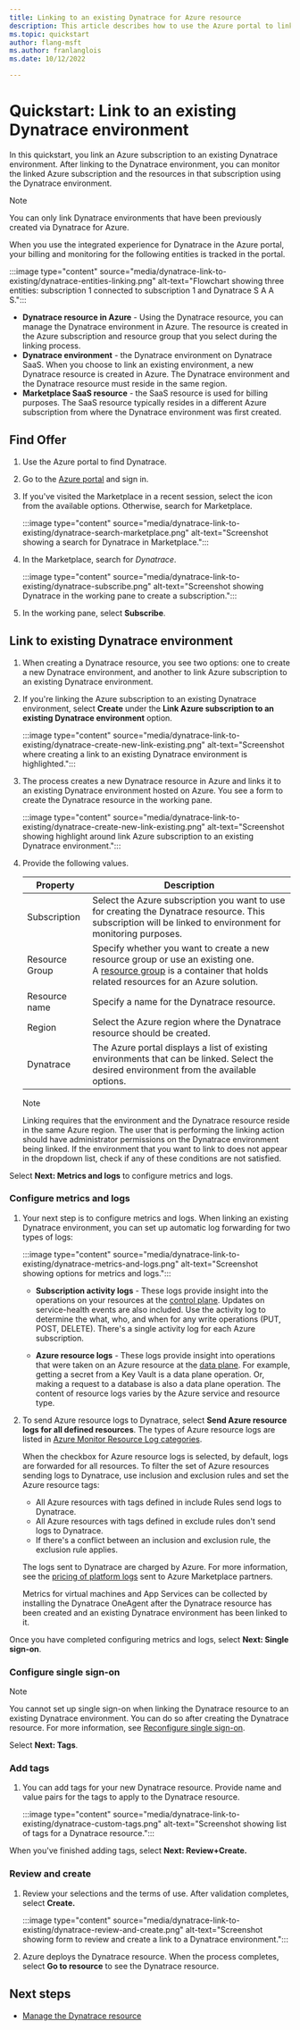 ```yaml
---
title: Linking to an existing Dynatrace for Azure resource
description: This article describes how to use the Azure portal to link to an instance of Dynatrace.
ms.topic: quickstart
author: flang-msft
ms.author: franlanglois
ms.date: 10/12/2022

---
```


# Quickstart: Link to an existing Dynatrace environment

In this quickstart, you link an Azure subscription to an existing Dynatrace environment. After linking to the Dynatrace environment, you can monitor the linked Azure subscription and the resources in that subscription using the Dynatrace environment.

> [!NOTE]
> You can only link Dynatrace environments that have been previously created via Dynatrace for Azure.

When you use the integrated experience for Dynatrace in the Azure portal, your billing and monitoring for the following entities is tracked in the portal.

:::image type="content" source="media/dynatrace-link-to-existing/dynatrace-entities-linking.png" alt-text="Flowchart showing three entities: subscription 1 connected to subscription 1 and Dynatrace S A A S.":::

- **Dynatrace resource in Azure** - Using the Dynatrace resource, you can manage the Dynatrace environment in Azure. The resource is created in the Azure subscription and resource group that you select during the linking process.
- **Dynatrace environment** - the Dynatrace environment on Dynatrace SaaS. When you choose to link an existing environment, a new Dynatrace resource is created in Azure. The Dynatrace environment and the Dynatrace resource must reside in the same region.
- **Marketplace SaaS resource** - the SaaS resource is used for billing purposes. The SaaS resource typically resides in a different Azure subscription from where the Dynatrace environment was first created.

## Find Offer

1. Use the Azure portal to find Dynatrace.

1. Go to the [Azure portal](https://portal.azure.com) and sign in.

1. If you've visited the Marketplace in a recent session, select the icon from the available options. Otherwise, search for Marketplace.

    :::image type="content" source="media/dynatrace-link-to-existing/dynatrace-search-marketplace.png" alt-text="Screenshot showing a search for Dynatrace in Marketplace.":::

1. In the Marketplace, search for _Dynatrace_.

    :::image type="content" source="media/dynatrace-link-to-existing/dynatrace-subscribe.png" alt-text="Screenshot showing Dynatrace in the working pane to create a subscription.":::

1. In the working pane, select **Subscribe**.

## Link to existing Dynatrace environment

1. When creating a Dynatrace resource, you see two options: one to create a new Dynatrace environment, and another to link Azure subscription to an existing Dynatrace environment.

1. If you're linking the Azure subscription to an existing Dynatrace environment, select **Create** under the **Link Azure subscription to an existing Dynatrace environment** option.

    :::image type="content" source="media/dynatrace-link-to-existing/dynatrace-create-new-link-existing.png" alt-text="Screenshot where creating a link to an existing Dynatrace environment is highlighted.":::

1. The process creates a new Dynatrace resource in Azure and links it to an existing Dynatrace environment hosted on Azure. You see  a form to create the Dynatrace resource in the working pane.

    :::image type="content" source="media/dynatrace-link-to-existing/dynatrace-create-new-link-existing.png" alt-text="Screenshot showing highlight around link Azure subscription to an existing Dynatrace environment.":::

1. Provide the following values.

    |**Property**   | **Description**  |
    |---------|---------|
    | Subscription | Select the Azure subscription you want to use for creating   the Dynatrace resource. This subscription will be linked to environment for monitoring purposes. |
    | Resource Group | Specify whether you want to create a new resource group or use an existing one. A [resource group](../../azure-resource-manager/management/overview.md#resource-groups) is a container that holds related resources for an Azure solution. |
    | Resource name | Specify a name for the Dynatrace resource. |
    | Region | Select the Azure region where the Dynatrace resource should be created. |
    | Dynatrace | The Azure portal displays a list of existing environments that can be linked. Select the desired environment from the available options. |

    > [!NOTE]
    > Linking requires that the environment and the Dynatrace resource reside in the   same Azure region. The user that is performing the linking action should have   administrator permissions on the Dynatrace environment being linked. If the   environment that you want to link to does not appear in the dropdown list, check if   any of these conditions are not satisfied.

Select **Next: Metrics and logs** to configure metrics and logs.

### Configure metrics and logs

1. Your next step is to configure metrics and logs. When linking an existing Dynatrace environment, you can set up automatic log forwarding for two types of logs:

    :::image type="content" source="media/dynatrace-link-to-existing/dynatrace-metrics-and-logs.png" alt-text="Screenshot showing options for metrics and logs.":::

    - **Subscription activity logs** - These logs provide insight into the operations on your resources at the [control plane](/azure/azure-resource-manager/management/control-plane-and-data-plane). Updates on service-health events are also included. Use the activity log to determine the what, who, and when for any write operations (PUT, POST, DELETE). There\'s a single activity log for each Azure subscription.

    - **Azure resource logs** - These logs provide insight into operations that were taken on an Azure resource at the [data plane](/azure/azure-resource-manager/management/control-plane-and-data-plane). For example, getting a secret from a Key Vault is a data plane operation. Or, making a request to a database is also a data plane operation. The content of resource logs varies by the Azure service and resource type.

1. To send Azure resource logs to Dynatrace, select **Send Azure resource logs for all defined resources**. The types of Azure resource logs are listed in [Azure Monitor Resource Log categories](../../azure-monitor/essentials/resource-logs-categories.md).

    When the checkbox for Azure resource logs is selected, by default, logs are forwarded for all resources. To filter the set of Azure resources sending logs to Dynatrace, use inclusion and exclusion rules and set the Azure resource tags:

    - All Azure resources with tags defined in include Rules send logs to Dynatrace.
    - All Azure resources with tags defined in exclude rules don't send logs to Dynatrace.
    - If there's a conflict between an inclusion and exclusion rule, the exclusion rule applies.
  
    The logs sent to Dynatrace are charged by Azure. For more information, see the [pricing of platform logs](https://azure.microsoft.com/pricing/details/monitor/) sent to Azure Marketplace partners.

    Metrics for virtual machines and App Services can be collected by installing the Dynatrace OneAgent after the Dynatrace resource has been created and an existing Dynatrace environment has been linked to it.

Once you have completed configuring metrics and logs, select **Next: Single sign-on**.

### Configure single sign-on

> [!NOTE]
> You cannot set up single sign-on when linking the Dynatrace resource to an existing Dynatrace environment. You can do so after creating the Dynatrace resource. For more information, see [Reconfigure single sign-on](dynatrace-how-to-manage.md#reconfigure-single-sign-on).

Select **Next: Tags**.

### Add tags

1. You can add tags for your new Dynatrace resource. Provide name and value pairs for the tags to apply to the Dynatrace resource.

   :::image type="content" source="media/dynatrace-link-to-existing/dynatrace-custom-tags.png" alt-text="Screenshot showing list of tags for a Dynatrace resource.":::

When you've finished adding tags, select **Next: Review+Create.**

### Review and create

1. Review your selections and the terms of use. After validation completes, select **Create.**

    :::image type="content" source="media/dynatrace-link-to-existing/dynatrace-review-and-create.png" alt-text="Screenshot showing form to review and create a link to a Dynatrace environment.":::

1. Azure deploys the Dynatrace resource. When the process completes, select **Go to resource** to see the Dynatrace resource.

## Next steps

- [Manage the Dynatrace resource](dynatrace-how-to-manage.md)
